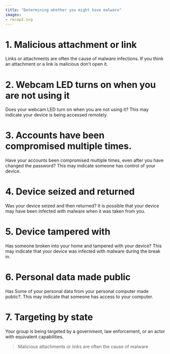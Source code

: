 ```yaml
---
title: "Determining whether you might have malware"
images:
- recap2.svg
---
```

# 1. Malicious attachment or link
Links or attachments are often the cause of malware infections. If you think an attachment or a link is malicious don’t open it.
<br>
# 2. Webcam LED turns on when you are not using it
 Does your webcam LED turn on when you are not using it? This may indicate your device is being accessed remotely.
<br>
# 3. Accounts have been compromised multiple times.
Have your accounts been compromised multiple times, even after you have changed the password? This may indicate someone has control of your device.
<br>
# 4. Device seized and returned
Was your device seized and then returned? It is possible that your device may have been infected with malware when it was taken from you.
<br>
# 5. Device tampered with
Has someone broken into your home and tampered with your device? This may indicate that your device was infected with malware during the break in.
<br>
# 6. Personal data made public
 Has Some of your personal data from your personal computer made public?. This may indicate that someone has access to your computer.
<br>
# 7. Targeting by state
 Your group is being targeted by a government, law enforcement, or an actor with equivalent capabilities.
<br>
> Malicious attachments or links are often the cause of malware
